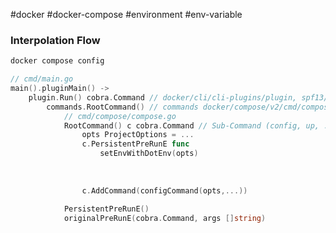 #docker #docker-compose #environment #env-variable

### Interpolation Flow

```bash
docker compose config
```

```go
// cmd/main.go
main().pluginMain() ->
	plugin.Run() cobra.Command // docker/cli/cli-plugins/plugin, spf13/cobra
		commands.RootCommand() // commands docker/compose/v2/cmd/compose
			// cmd/compose/compose.go
			RootCommand() c cobra.Command // Sub-Command (config, up, ...)
				opts ProjectOptions = ...
				c.PersistentPreRunE func
					setEnvWithDotEnv(opts)
						
						
					
				c.AddCommand(configCommand(opts,...))
				
			PersistentPreRunE()
			originalPreRunE(cobra.Command, args []string)

```